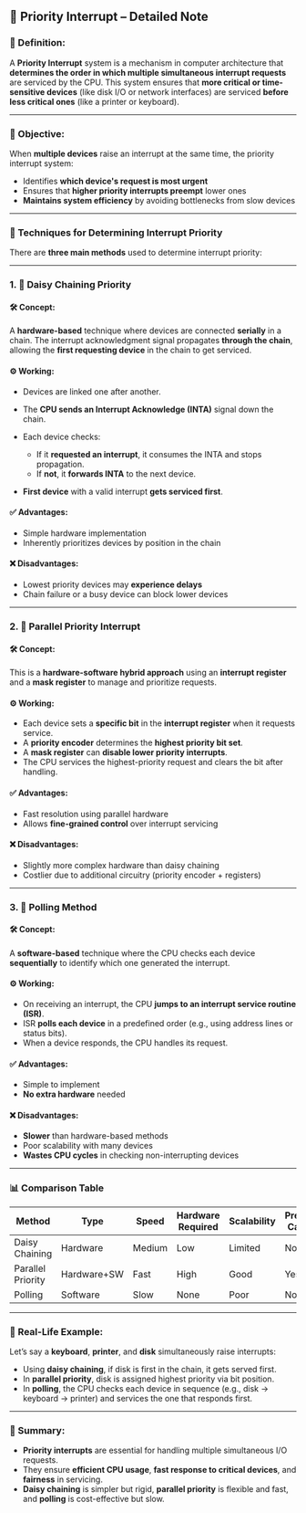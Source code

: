 

## 📌 Priority Interrupt – Detailed Note

### 📖 Definition:

A **Priority Interrupt** system is a mechanism in computer architecture that **determines the order in which multiple simultaneous interrupt requests** are serviced by the CPU. This system ensures that **more critical or time-sensitive devices** (like disk I/O or network interfaces) are serviced **before less critical ones** (like a printer or keyboard).

---

### 🎯 Objective:

When **multiple devices** raise an interrupt at the same time, the priority interrupt system:

* Identifies **which device's request is most urgent**
* Ensures that **higher priority interrupts preempt** lower ones
* **Maintains system efficiency** by avoiding bottlenecks from slow devices

---

### 🧰 Techniques for Determining Interrupt Priority

There are **three main methods** used to determine interrupt priority:

---

### 1. 🔗 **Daisy Chaining Priority**

#### 🛠️ Concept:

A **hardware-based** technique where devices are connected **serially** in a chain. The interrupt acknowledgment signal propagates **through the chain**, allowing the **first requesting device** in the chain to get serviced.

#### ⚙️ Working:

* Devices are linked one after another.
* The **CPU sends an Interrupt Acknowledge (INTA)** signal down the chain.
* Each device checks:

  * If it **requested an interrupt**, it consumes the INTA and stops propagation.
  * If **not**, it **forwards INTA** to the next device.
* **First device** with a valid interrupt **gets serviced first**.

#### ✅ Advantages:

* Simple hardware implementation
* Inherently prioritizes devices by position in the chain

#### ❌ Disadvantages:

* Lowest priority devices may **experience delays**
* Chain failure or a busy device can block lower devices

---

### 2. 🧮 **Parallel Priority Interrupt**

#### 🛠️ Concept:

This is a **hardware-software hybrid approach** using an **interrupt register** and a **mask register** to manage and prioritize requests.

#### ⚙️ Working:

* Each device sets a **specific bit** in the **interrupt register** when it requests service.
* A **priority encoder** determines the **highest priority bit set**.
* A **mask register** can **disable lower priority interrupts**.
* The CPU services the highest-priority request and clears the bit after handling.

#### ✅ Advantages:

* Fast resolution using parallel hardware
* Allows **fine-grained control** over interrupt servicing

#### ❌ Disadvantages:

* Slightly more complex hardware than daisy chaining
* Costlier due to additional circuitry (priority encoder + registers)

---

### 3. 🔄 **Polling Method**

#### 🛠️ Concept:

A **software-based** technique where the CPU checks each device **sequentially** to identify which one generated the interrupt.

#### ⚙️ Working:

* On receiving an interrupt, the CPU **jumps to an interrupt service routine (ISR)**.
* ISR **polls each device** in a predefined order (e.g., using address lines or status bits).
* When a device responds, the CPU handles its request.

#### ✅ Advantages:

* Simple to implement
* **No extra hardware** needed

#### ❌ Disadvantages:

* **Slower** than hardware-based methods
* Poor scalability with many devices
* **Wastes CPU cycles** in checking non-interrupting devices

---

### 📊 Comparison Table

| Method            | Type        | Speed  | Hardware Required | Scalability | Preemptive Capability |
| ----------------- | ----------- | ------ | ----------------- | ----------- | --------------------- |
| Daisy Chaining    | Hardware    | Medium | Low               | Limited     | No                    |
| Parallel Priority | Hardware+SW | Fast   | High              | Good        | Yes                   |
| Polling           | Software    | Slow   | None              | Poor        | No                    |

---

### 🧠 Real-Life Example:

Let’s say a **keyboard**, **printer**, and **disk** simultaneously raise interrupts:

* Using **daisy chaining**, if disk is first in the chain, it gets served first.
* In **parallel priority**, disk is assigned highest priority via bit position.
* In **polling**, the CPU checks each device in sequence (e.g., disk → keyboard → printer) and services the one that responds first.

---

### 🧷 Summary:

* **Priority interrupts** are essential for handling multiple simultaneous I/O requests.
* They ensure **efficient CPU usage**, **fast response to critical devices**, and **fairness** in servicing.
* **Daisy chaining** is simpler but rigid, **parallel priority** is flexible and fast, and **polling** is cost-effective but slow.


